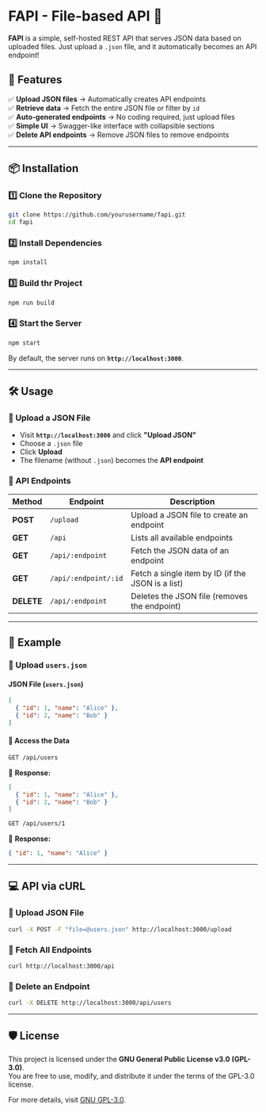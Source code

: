 # **FAPI - File-based API 📂**

**FAPI** is a simple, self-hosted REST API that serves JSON data based on uploaded files. Just upload a `.json` file, and it automatically becomes an API endpoint!

## **🚀 Features**
✅ **Upload JSON files** → Automatically creates API endpoints  
✅ **Retrieve data** → Fetch the entire JSON file or filter by `id`  
✅ **Auto-generated endpoints** → No coding required, just upload files  
✅ **Simple UI** → Swagger-like interface with collapsible sections  
✅ **Delete API endpoints** → Remove JSON files to remove endpoints  

---

## **📦 Installation**
### **1️⃣ Clone the Repository**
```sh
git clone https://github.com/yourusername/fapi.git
cd fapi
```

### **2️⃣ Install Dependencies**
```sh
npm install
```

### **3️⃣ Build thr Project**
```sh
npm run build
```

### **4️⃣ Start the Server**
```sh
npm start
```
By default, the server runs on **`http://localhost:3000`**.

---

## **🛠 Usage**
### **📌 Upload a JSON File**
- Visit **`http://localhost:3000`** and click **"Upload JSON"**
- Choose a `.json` file
- Click **Upload**
- The filename (without `.json`) becomes the **API endpoint**

### **📌 API Endpoints**
| Method | Endpoint | Description |
|--------|---------|-------------|
| **POST** | `/upload` | Upload a JSON file to create an endpoint |
| **GET** | `/api` | Lists all available endpoints |
| **GET** | `/api/:endpoint` | Fetch the JSON data of an endpoint |
| **GET** | `/api/:endpoint/:id` | Fetch a single item by ID (if the JSON is a list) |
| **DELETE** | `/api/:endpoint` | Deletes the JSON file (removes the endpoint) |

---

## **📝 Example**
### **📌 Upload `users.json`**
#### **JSON File (`users.json`)**
```json
[
  { "id": 1, "name": "Alice" },
  { "id": 2, "name": "Bob" }
]
```
#### **📌 Access the Data**
```sh
GET /api/users
```
📌 **Response:**
```json
[
  { "id": 1, "name": "Alice" },
  { "id": 2, "name": "Bob" }
]
```
```sh
GET /api/users/1
```
📌 **Response:**
```json
{ "id": 1, "name": "Alice" }
```

---

## **💻 API via cURL**
### **📌 Upload JSON File**
```sh
curl -X POST -F "file=@users.json" http://localhost:3000/upload
```

### **📌 Fetch All Endpoints**
```sh
curl http://localhost:3000/api
```

### **📌 Delete an Endpoint**
```sh
curl -X DELETE http://localhost:3000/api/users
```

---

## **🛡 License**
This project is licensed under the **GNU General Public License v3.0 (GPL-3.0)**.  
You are free to use, modify, and distribute it under the terms of the GPL-3.0 license.  

For more details, visit [GNU GPL-3.0](https://www.gnu.org/licenses/gpl-3.0.html).
